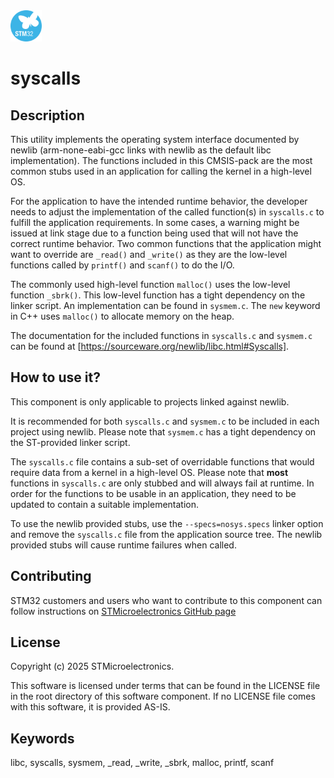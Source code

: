 <img src="doc/subbrand-stm32.svg" width="50"/>

# __syscalls__

## __Description__

This utility implements the operating system interface documented by newlib (arm-none-eabi-gcc
links with newlib as the default libc implementation). The functions included in this
CMSIS-pack are the most common stubs used in an application for calling the kernel in a
high-level OS.

For the application to have the intended runtime behavior, the developer needs to adjust the
implementation of the called function(s) in `syscalls.c` to fulfill the application requirements.
In some cases, a warning might be issued at link stage due to a function being used that will not
have the correct runtime behavior. Two common functions that the application might want to override
are `_read()` and `_write()` as they are the low-level functions called by `printf()` and `scanf()`
to do the I/O.

The commonly used high-level function `malloc()` uses the low-level function `_sbrk()`. This
low-level function has a tight dependency on the linker script. An implementation can be found
in `sysmem.c`. The `new` keyword in C++ uses `malloc()` to allocate memory on the heap.

The documentation for the included functions in `syscalls.c` and `sysmem.c` can be found at [https://sourceware.org/newlib/libc.html#Syscalls].

## __How to use it?__

This component is only applicable to projects linked against newlib.

It is recommended for both `syscalls.c` and `sysmem.c` to be included in each project using newlib.
Please note that `sysmem.c` has a tight dependency on the ST-provided linker script.

The `syscalls.c` file contains a sub-set of overridable functions that would require data from a
kernel in a high-level OS. Please note that **most** functions in `syscalls.c` are only stubbed and will
always fail at runtime. In order for the functions to be usable in an application, they need to be
updated to contain a suitable implementation.

To use the newlib provided stubs, use the `--specs=nosys.specs` linker option and remove the
`syscalls.c` file from the application source tree. The newlib provided stubs will cause runtime
failures when called.

## __Contributing__

STM32 customers and users who want to contribute to this component can follow instructions on [STMicroelectronics GitHub page](https://github.com/STMicroelectronics)

## __License__

Copyright (c) 2025 STMicroelectronics.

This software is licensed under terms that can be found in the LICENSE file in the root directory of this software component.
If no LICENSE file comes with this software, it is provided AS-IS.

## __Keywords__

libc, syscalls, sysmem, _read, _write, _sbrk, malloc, printf, scanf
